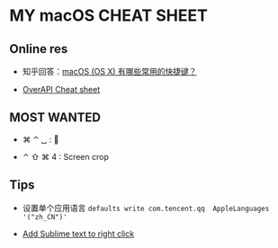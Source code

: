 # MY macOS CHEAT SHEET

## Online res

* 知乎回答：[macOS (OS X) 有哪些常用的快捷键？](https://www.zhihu.com/question/20021861)

* [OverAPI Cheat sheet](http://www.extensions.in.th/post/rescue/OSX_KeyCombo_Reference_Guide.pdf)


## MOST WANTED

* ⌘ ⌃ ␣ : 🤗

* ⌃ ⇧ ⌘ 4 : Screen crop



## Tips

* 设置单个应用语言
  ``` defaults write com.tencent.qq  AppleLanguages '("zh_CN")' ```

* [Add Sublime text to right click](https://gist.github.com/idleberg/fc0df222e1df258d525d704042d72582)
